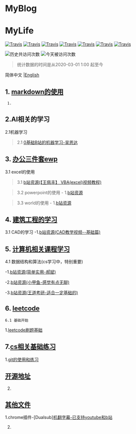 # MyBlog
# MyLife
[![Travis](https://img.shields.io/badge/编辑工具-markdown-green.svg)]()
[![Travis](https://img.shields.io/badge/建筑工程-CAD-yellow.svg)]()
[![Travis](https://img.shields.io/badge/土木水利-相关资料-blueviolet.svg)]()
[![Travis](https://img.shields.io/badge/办公三件套-PEW-blue.svg)]()
[![Travis](https://img.shields.io/badge/language-python-red.svg)]()
[![Travis](https://img.shields.io/badge/Wechat-微信开发-green.svg)]()
[![Travis](https://img.shields.io/badge/pythhon-爬虫-green.svg)]()

![历史共访问次数](https://visitor-count-badge.herokuapp.com/total.svg?repo_id=robin9877.leetcode)
![今天被访问次数](https://visitor-count-badge.herokuapp.com/today.svg?repo_id=robin9877.leetcode)

> 统计数据的时间是从2020-03-01 1:00 起至今

简体中文 |[English](./README.en.md)


## 1. [markdown的使用](markdown.md)
     1. 


##  2.AI相关的学习
2.1机器学习
> 2.1 [0基础B站的机器学习-吴恩达](https://www.bilibili.com/video/BV164411b7dx?from=search&seid=4627787733564738481)


## 3. [办公三件套ewp](EWP.md)
3.1 excel的使用
> 3.1 [b站资源(【王佩丰】 VBA(excel)视频教程)](https://www.bilibili.com/video/BV1uK411H7aP?p=1) 

> 3.2 powerpoint的使用
      - 1.[b站资源](https://www.bilibili.com/video/BV1is411k7JV?from=search&seid=9157322098908588701)

> 3.3 world的使用
     - 1.[b站资源](https://www.bilibili.com/video/BV16x411r7tH?from=search&seid=13867420427295691481)

## 4. [建筑工程的学习](SE.md)
3.1 CAD的学习
-1.[b站资源(CAD教学视频--基础篇)](https://www.bilibili.com/video/BV12s411Q7J5?from=search&seid=6160636109926907503)

## 5. [计算机相关课程学习](cs.md)
4.1 数据结构和算法(cs学习中，特别重要)

-1.[b站资源(简单实用-郝斌)](https://www.bilibili.com/video/BV11s41167h6?from=search&seid=13266200800408124748)

-2.[b站资源(小甲鱼-感觉有点无聊)](https://www.bilibili.com/video/BV1os41117Fs?from=search&seid=4077881861153896879)

-3.[b站资源(王道考研-适合一定基础的)](https://www.bilibili.com/video/BV1b7411N798?from=search&seid=4077881861153896879)


## 6. [leetcode](leetcode.md)
    6.1 基础开始
1.[leetcode刷题基础](https://www.bilibili.com/video/BV1GW411Q77S?from=search&seid=5601228525600736931)
    





## 7.[cs相关基础练习](.md)


1.[git的使用和练习](https://learngitbranching.js.org/?locale=zh_CN)
## [开源地址](https://github.com/pcottle/learnGitBranching)

2.
    

     
##   [其他文件](other.md)
1.chrome插件-[Dualsub][机翻字幕-已支持youtube和b站](https://chrome.google.com/webstore/detail/dualsub/gnlibmlfpencglodjpgnalbdebfhpmfp?hl=zh-CN)


2.


